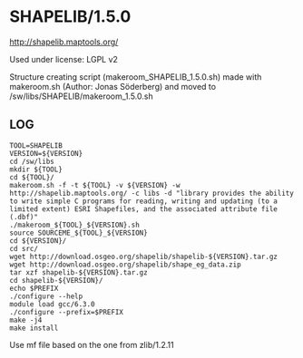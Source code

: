 SHAPELIB/1.5.0
========================

<http://shapelib.maptools.org/>

Used under license: LGPL v2


Structure creating script (makeroom_SHAPELIB_1.5.0.sh) made with makeroom.sh (Author: Jonas Söderberg) and moved to /sw/libs/SHAPELIB/makeroom_1.5.0.sh

LOG
---

    TOOL=SHAPELIB
    VERSION=${VERSION}
    cd /sw/libs
    mkdir ${TOOL}
    cd ${TOOL}/
    makeroom.sh -f -t ${TOOL} -v ${VERSION} -w http://shapelib.maptools.org/ -c libs -d "library provides the ability to write simple C programs for reading, writing and updating (to a limited extent) ESRI Shapefiles, and the associated attribute file (.dbf)" 
    ./makeroom_${TOOL}_${VERSION}.sh 
    source SOURCEME_${TOOL}_${VERSION} 
    cd ${VERSION}/
    cd src/
    wget http://download.osgeo.org/shapelib/shapelib-${VERSION}.tar.gz
    wget http://download.osgeo.org/shapelib/shape_eg_data.zip
    tar xzf shapelib-${VERSION}.tar.gz 
    cd shapelib-${VERSION}/
    echo $PREFIX
    ./configure --help
    module load gcc/6.3.0
    ./configure --prefix=$PREFIX
    make -j4
    make install

Use mf file based on the one from zlib/1.2.11
